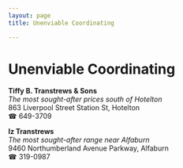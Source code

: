 ```yaml
---
layout: page 
title: Unenviable Coordinating

---
```



# Unenviable Coordinating


 **Tiffy B. Transtrews & Sons**  
_The most sought-after prices south of Hotelton_  
863 Liverpool Street Station St, Hotelton  
☎ 649-3709

**Iz Transtrews**  
_The most sought-after range near Alfaburn_  
9460 Northumberland Avenue Parkway, Alfaburn  
☎ 319-0987

